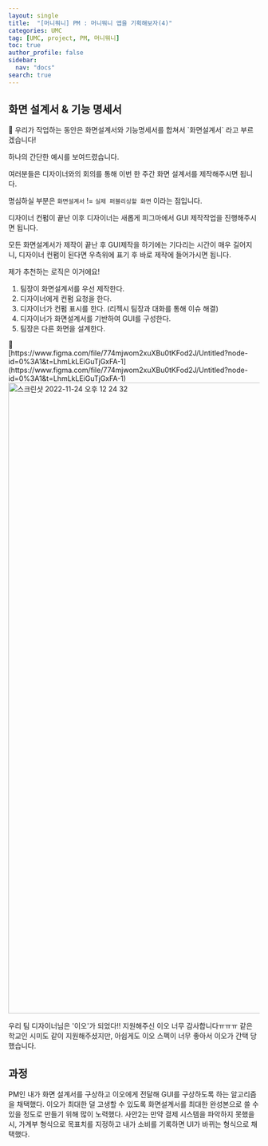 ```yaml
---
layout: single
title:  "[머니뭐니] PM : 머니뭐니 앱을 기획해보자(4)"
categories: UMC
tag: [UMC, project, PM, 머니뭐니]
toc: true
author_profile: false
sidebar:
  nav: "docs"
search: true
---
```


## 화면 설계서 & 기능 명세서

<aside>
🎊 우리가 작업하는 동안은 화면설계서와 기능명세서를 합쳐서 `화면설계서` 라고 부르겠습니다!

</aside>

하나의 간단한 예시를 보여드렸습니다.

여러분들은 디자이너와의 회의를 통해 이번 한 주간 화면 설계서를 제작해주시면 됩니다.

명심하실 부분은 `화면설계서` != `실제 퍼블리싱할 화면` 이라는 점입니다.

디자이너 컨펌이 끝난 이후 디자이너는 새롭게 피그마에서 GUI 제작작업을 진행해주시면 됩니다.

모든 화면설계서가 제작이 끝난 후 GUI제작을 하기에는 기다리는 시간이 매우 길어지니, 
디자이너 컨펌이 된다면 우측위에 표기 후 바로 제작에 들어가시면 됩니다.

제가 추천하는 로직은 이거에요!

1. 팀장이 화면설계서를 우선 제작한다.
2. 디자이너에게 컨펌 요청을 한다.
3. 디자이너가 컨펌 표시를 한다. (리젝시 팀장과 대화를 통해 이슈 해결)
4. 디자이너가 화면설계서를 기반하여 GUI를 구성한다.
5. 팀장은 다른 화면을 설계한다.

<aside>
🎊

</aside>
[https://www.figma.com/file/774mjwom2xuXBu0tKFod2J/Untitled?node-id=0%3A1&t=LhmLkLEiGuTjGxFA-1](https://www.figma.com/file/774mjwom2xuXBu0tKFod2J/Untitled?node-id=0%3A1&t=LhmLkLEiGuTjGxFA-1)

<img width="1264" alt="스크린샷 2022-11-24 오후 12 24 32" src="https://user-images.githubusercontent.com/102133961/207874921-0f8e2dc2-a285-4c5c-a2df-665878e87c7e.png">

우리 팀 디자이너님은 '이오'가 되었다!!
지원해주신 이오 너무 감사합니다ㅠㅠㅠ
같은 학교인 시미도 같이 지원해주셨지만, 아쉽게도 이오 스펙이 너무 좋아서 이오가 간택 당했습니다.

## 과정

PM인 내가 화면 설계서를 구상하고 이오에게 전달해 GUI를 구상하도록 하는 알고리즘을 채택했다.
이오가 최대한 덜 고생할 수 있도록 화면설계서를 최대한 완성본으로 쓸 수 있을 정도로 만들기 위해 많이 노력했다.
사안2는 만약 결제 시스템을 파악하지 못했을 시, 가계부 형식으로 목표치를 지정하고 내가 소비를 기록하면 UI가 바뀌는 형식으로 채택했다.
